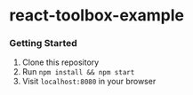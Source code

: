 # react-toolbox-example

### Getting Started
1. Clone this repository
2. Run `npm install && npm start`
3. Visit `localhost:8080` in your browser 
